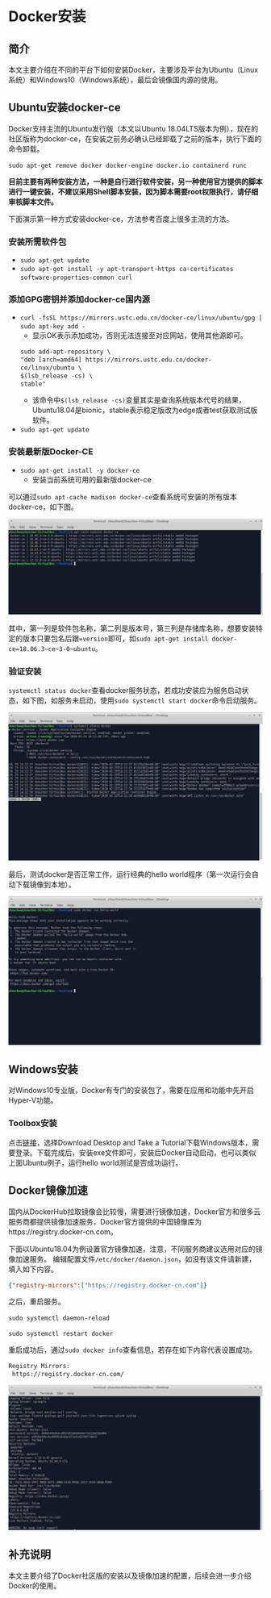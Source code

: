 # Docker安装


## 简介
本文主要介绍在不同的平台下如何安装Docker，主要涉及平台为Ubuntu（Linux系统）和Windows10（Windows系统），最后会镜像国内源的使用。


## Ubuntu安装docker-ce
Docker支持主流的Ubuntu发行版（本文以Ubuntu 18.04LTS版本为例），现在的社区版称为docker-ce，在安装之前务必确认已经卸载了之前的版本，执行下面的命令卸载。

`sudo apt-get remove docker docker-engine docker.io containerd runc`

**目前主要有两种安装方法，一种是自行进行软件安装，另一种使用官方提供的脚本进行一键安装，不建议采用Shell脚本安装，因为脚本需要root权限执行，请仔细审核脚本文件。**

下面演示第一种方式安装docker-ce，方法参考百度上很多主流的方法。
### 安装所需软件包
- `sudo apt-get update`
- `sudo apt-get install -y apt-transport-https ca-certificates software-properties-common curl`

### 添加GPG密钥并添加docker-ce国内源
- `curl -fsSL https://mirrors.ustc.edu.cn/docker-ce/linux/ubuntu/gpg | sudo apt-key add -`
  - 显示OK表示添加成功，否则无法连接至对应网站，使用其他源即可。
  ```shell
  sudo add-apt-repository \
  "deb [arch=amd64] https://mirrors.ustc.edu.cn/docker-ce/linux/ubuntu \
  $(lsb_release -cs) \
  stable"
  ```
  - 该命令中`$(lsb_release -cs)`变量其实是查询系统版本代号的结果，Ubuntu18.04是bionic，stable表示稳定版改为edge或者test获取测试版软件。
- `sudo apt-get update`

### 安装最新版Docker-CE
- `sudo apt-get install -y docker-ce`
  - 安装当前系统可用的最新版docker-ce

可以通过`sudo apt-cache madison docker-ce`查看系统可安装的所有版本docker-ce，如下图。

![](./assets/docker-ce.png)

其中，第一列是软件包名称，第二列是版本号，第三列是存储库名称，想要安装特定的版本只要包名后跟`=version`即可，如`sudo apt-get install docker-ce=18.06.3~ce~3-0~ubuntu`。

### 验证安装
`systemctl status docker`查看docker服务状态，若成功安装应为服务启动状态，如下图，如服务未启动，使用`sudo systemctl start docker`命令启动服务。

![](./assets/service.png)

最后，测试docker是否正常工作，运行经典的hello world程序（第一次运行会自动下载镜像到本地）。

![](./assets/hello.png)


## Windows安装
对Windows10专业版，Docker有专门的安装包了，需要在应用和功能中先开启Hyper-V功能。

### Toolbox安装
点击[链接](https://www.docker.com/get-docker)，选择Download Desktop and Take a Tutorial下载Windows版本，需要登录。下载完成后，安装exe文件即可，安装后Docker自动启动，也可以类似上面Ubuntu例子，运行hello world测试是否成功运行。


## Docker镜像加速
国内从DockerHub拉取镜像会比较慢，需要进行镜像加速，Docker官方和很多云服务商都提供镜像加速服务，Docker官方提供的中国镜像库为https://registry.docker-cn.com。

下面以Ubuntu18.04为例设置官方镜像加速，注意，不同服务商建议选用对应的镜像加速服务。
编辑配置文件`/etc/docker/daemon.json`，如没有该文件请新建，填入如下内容。
```json
{"registry-mirrors":["https://registry.docker-cn.com"]}
```
之后，重启服务。

`sudo systemctl daemon-reload`

`sudo systemctl restart docker`

重启成功后，通过`sudo docker info`查看信息，若存在如下内容代表设置成功。
```
Registry Mirrors:
 https://registry.docker-cn.com/
```

![](./assets/info.png)


## 补充说明
本文主要介绍了Docker社区版的安装以及镜像加速的配置，后续会进一步介绍Docker的使用。
